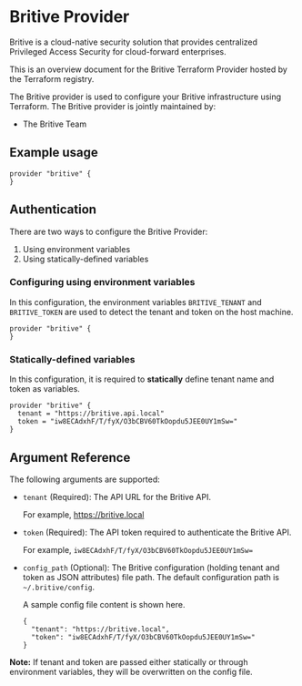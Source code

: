 # Britive Provider

Britive is a cloud-native security solution that provides centralized Privileged Access Security for cloud-forward enterprises. 

This is an overview document for the Britive Terraform Provider hosted by the Terraform registry.  

The Britive provider is used to configure your Britive infrastructure using Terraform. The Britive provider is jointly maintained by:

* The Britive Team

## Example usage

```hcl
provider "britive" {
}
```
## Authentication

There are two ways to configure the Britive Provider:

1. Using environment variables
2. Using statically-defined variables

### Configuring using environment variables

In this configuration, the environment variables `BRITIVE_TENANT` and `BRITIVE_TOKEN` are used to detect the tenant and token on the host machine.

```hcl
provider "britive" {
}
```

### Statically-defined variables

In this configuration, it is required to **statically** define tenant name and token as variables.

```hcl
provider "britive" {
  tenant = "https://britive.api.local"
  token = "iw8ECAdxhF/T/fyX/O3bCBV60TkOopdu5JEE0UY1mSw="
}
```

## Argument Reference

The following arguments are supported:

* `tenant`  (Required): The API URL for the Britive API.  

  For example, https://britive.local

* `token`  (Required): The API token required to authenticate the Britive API. 

  For example, `iw8ECAdxhF/T/fyX/O3bCBV60TkOopdu5JEE0UY1mSw=`

* `config_path` (Optional): The Britive configuration (holding tenant and token as JSON attributes) file path. The default configuration path is `~/.britive/config`. 

  A sample config file content is shown here. 
  ```
  {
    "tenant": "https://britive.local",
    "token": "iw8ECAdxhF/T/fyX/O3bCBV60TkOopdu5JEE0UY1mSw="
  }
  ```
**Note:** If tenant and token are passed either statically or through environment variables, they will be overwritten on the config file.